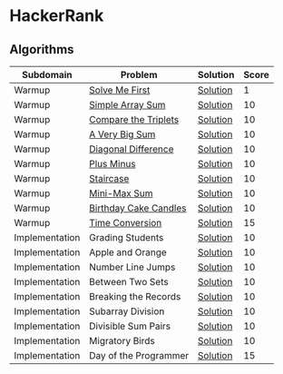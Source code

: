 # HackerRank

## Algorithms

Subdomain | Problem | Solution | Score
------------ | ------------- | ------------- | -------------
Warmup | [Solve Me First](https://www.hackerrank.com/challenges/solve-me-first/problem) | [Solution](https://github.com/dylantzx/HackerRank/blob/main/Algorithms/1.%20Warmup/SolveMeFirst.py) | 1
Warmup | [Simple Array Sum](https://www.hackerrank.com/challenges/simple-array-sum/problem) | [Solution](https://github.com/dylantzx/HackerRank/blob/main/Algorithms/1.%20Warmup/SimpleArraySum.py) | 10
Warmup | [Compare the Triplets](https://www.hackerrank.com/challenges/compare-the-triplets/problem) | [Solution](https://github.com/dylantzx/HackerRank/blob/main/Algorithms/1.%20Warmup/CompareTheTriplets.py) | 10
Warmup | [A Very Big Sum](https://www.hackerrank.com/challenges/a-very-big-sum/problem) | [Solution](https://github.com/dylantzx/HackerRank/blob/main/Algorithms/1.%20Warmup/AVeryBigSum.py) | 10
Warmup | [Diagonal Difference](https://www.hackerrank.com/challenges/diagonal-difference/problem) | [Solution](https://github.com/dylantzx/HackerRank/blob/main/Algorithms/1.%20Warmup/DiagonalDifference.py) | 10
Warmup | [Plus Minus](https://www.hackerrank.com/challenges/plus-minus/problem) | [Solution](https://github.com/dylantzx/HackerRank/blob/main/Algorithms/1.%20Warmup/PlusMinus.py) | 10
Warmup | [Staircase](https://www.hackerrank.com/challenges/staircase/problem) | [Solution](https://github.com/dylantzx/HackerRank/blob/main/Algorithms/1.%20Warmup/Staircase.py) | 10
Warmup | [Mini-Max Sum](https://www.hackerrank.com/challenges/mini-max-sum/problem) | [Solution](https://github.com/dylantzx/HackerRank/blob/main/Algorithms/1.%20Warmup/MinMaxSum.py) | 10
Warmup | [Birthday Cake Candles](https://www.hackerrank.com/challenges/birthday-cake-candles/problem) | [Solution](https://github.com/dylantzx/HackerRank/blob/main/Algorithms/1.%20Warmup/BirthdayCakeCandles.py) | 10
Warmup | [Time Conversion](https://www.hackerrank.com/challenges/time-conversion/problem) | [Solution](https://github.com/dylantzx/HackerRank/blob/main/Algorithms/1.%20Warmup/TimeConversion.py) | 15
Implementation | Grading Students | [Solution]() | 10
Implementation | Apple and Orange | [Solution]() | 10
Implementation | Number Line Jumps | [Solution]() | 10
Implementation | Between Two Sets | [Solution]() | 10
Implementation | Breaking the Records | [Solution]() | 10
Implementation | Subarray Division | [Solution]() | 10
Implementation | Divisible Sum Pairs | [Solution]() | 10
Implementation | Migratory Birds | [Solution]() | 10
Implementation | Day of the Programmer | [Solution]() | 15
